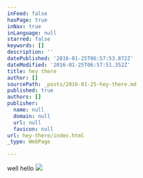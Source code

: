 ```yaml
---
inFeed: false
hasPage: true
inNav: true
inLanguage: null
starred: false
keywords: []
description: ''
datePublished: '2016-01-25T06:57:53.872Z'
dateModified: '2016-01-25T06:57:51.352Z'
title: hey there
author: []
sourcePath: _posts/2016-01-25-hey-there.md
published: true
authors: []
publisher:
  name: null
  domain: null
  url: null
  favicon: null
url: hey-there/index.html
_type: WebPage

---
```

well hello
![](https://the-grid-user-content.s3-us-west-2.amazonaws.com/fedfe821-cf75-4c1a-bf4b-33aae3e0ae87.jpg)